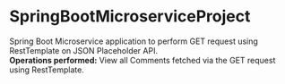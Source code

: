 # SpringBootMicroserviceProject
Spring Boot Microservice application to perform GET request using RestTemplate on JSON Placeholder API.  
**Operations performed:**
View all Comments fetched via the GET request using RestTemplate.
